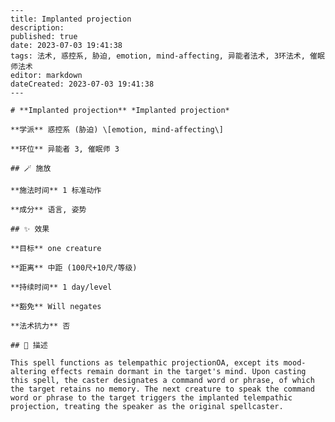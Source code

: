 
    ---
    title: Implanted projection
    description: 
    published: true
    date: 2023-07-03 19:41:38
    tags: 法术, 惑控系, 胁迫, emotion, mind-affecting, 异能者法术, 3环法术, 催眠师法术
    editor: markdown
    dateCreated: 2023-07-03 19:41:38
    ---

    # **Implanted projection** *Implanted projection*

    **学派** 惑控系 (胁迫) \[emotion, mind-affecting\] 

    **环位** 异能者 3, 催眠师 3

    ## 🪄 施放

    **施法时间** 1 标准动作

    **成分** 语言, 姿势

    ## ✨ 效果 

    **目标** one creature 

    **距离** 中距 (100尺+10尺/等级)  

    **持续时间** 1 day/level 

    **豁免** Will negates

    **法术抗力** 否

    ## 📖 描述

    This spell functions as telempathic projectionOA, except its mood-altering effects remain dormant in the target's mind. Upon casting this spell, the caster designates a command word or phrase, of which the target retains no memory. The next creature to speak the command word or phrase to the target triggers the implanted telempathic projection, treating the speaker as the original spellcaster.
    